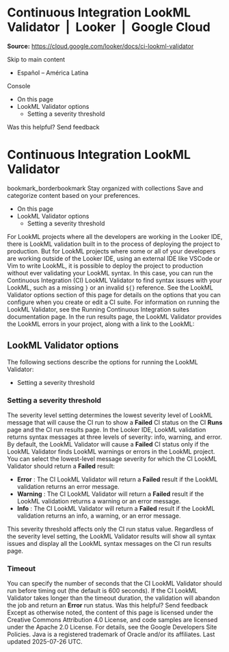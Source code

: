 # Continuous Integration LookML Validator  |  Looker  |  Google Cloud

**Source:** https://cloud.google.com/looker/docs/ci-lookml-validator

Skip to main content 
  * Español – América Latina

Console 


  * On this page
  * LookML Validator options
    * Setting a severity threshold




Was this helpful?
Send feedback 
#  Continuous Integration LookML Validator
bookmark_borderbookmark Stay organized with collections  Save and categorize content based on your preferences.
  * On this page
  * LookML Validator options
    * Setting a severity threshold


For LookML projects where all the developers are working in the Looker IDE, there is LookML validation built in to the process of deploying the project to production. But for LookML projects where some or all of your developers are working outside of the Looker IDE, using an external IDE like VSCode or Vim to write LookML, it is possible to deploy the project to production without ever validating your LookML syntax. In this case, you can run the Continuous Integration (CI) LookML Validator to find syntax issues with your LookML, such as a missing `}` or an invalid `${}` reference.
See the LookML Validator options section of this page for details on the options that you can configure when you create or edit a CI suite. For information on running the LookML Validator, see the Running Continuous Integration suites documentation page.
In the run results page, the LookML Validator provides the LookML errors in your project, along with a link to the LookML:
## LookML Validator options
The following sections describe the options for running the LookML Validator:
  * Setting a severity threshold


### Setting a severity threshold
The severity level setting determines the lowest severity level of LookML message that will cause the CI run to show a **Failed** CI status on the CI **Runs** page and the CI run results page.
In the Looker IDE, LookML validation returns syntax messages at three levels of severity: info, warning, and error.
By default, the LookML Validator will cause a **Failed** CI status only if the LookML Validator finds LookML warnings or errors in the LookML project. You can select the lowest-level message severity for which the CI LookML Validator should return a **Failed** result:
  * **Error** : The CI LookML Validator will return a **Failed** result if the LookML validation returns an error message.
  * **Warning** : The CI LookML Validator will return a **Failed** result if the LookML validation returns a warning or an error message.
  * **Info** : The CI LookML Validator will return a **Failed** result if the LookML validation returns an info, a warning, or an error message.


This severity threshold affects only the CI run status value. Regardless of the severity level setting, the LookML Validator results will show all syntax issues and display all the LookML syntax messages on the CI run results page. 
### Timeout
You can specify the number of seconds that the CI LookML Validator should run before timing out (the default is 600 seconds). If the CI LookML Validator takes longer than the timeout duration, the validation will abandon the job and return an **Error** run status. 
Was this helpful?
Send feedback 
Except as otherwise noted, the content of this page is licensed under the Creative Commons Attribution 4.0 License, and code samples are licensed under the Apache 2.0 License. For details, see the Google Developers Site Policies. Java is a registered trademark of Oracle and/or its affiliates.
Last updated 2025-07-26 UTC.


